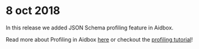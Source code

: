 # 8 oct 2018

In this release we added JSON Schema profiling feature in Aidbox. 

Read more about Profiling in Aidbox [here](../api/profiling.md) or checkout the [profiling tutorial](../tutorials/profiling-and-validation.md)!

